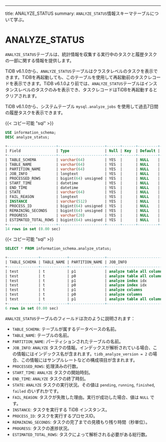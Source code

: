 ---
title: ANALYZE_STATUS
summary: `ANALYZE_STATUS`情報スキーマテーブルについて学ぶ。

# ANALYZE_STATUS

`ANALYZE_STATUS`テーブルは、統計情報を収集する実行中のタスクと履歴タスクの一部に関する情報を提供します。

TiDB v6.1.0から、`ANALYZE_STATUS`テーブルはクラスタレベルのタスクを表示できます。TiDBを再起動しても、このテーブルを使用して再起動前のタスクレコードを表示できます。TiDB v6.1.0より前では、`ANALYZE_STATUS`テーブルはインスタンスレベルのタスクのみを表示でき、タスクレコードはTiDBを再起動するとクリアされます。

TiDB v6.1.0から、システムテーブル `mysql.analyze_jobs` を使用して過去7日間の履歴タスクを表示できます。

{{< コピー可能 "sql" >}}

```sql
USE information_schema;
DESC analyze_status;
```

```sql
+----------------------+---------------------+------+------+---------+-------+
| Field                | Type                | Null | Key  | Default | Extra |
+----------------------+---------------------+------+------+---------+-------+
| TABLE_SCHEMA         | varchar(64)         | YES  |      | NULL    |       |
| TABLE_NAME           | varchar(64)         | YES  |      | NULL    |       |
| PARTITION_NAME       | varchar(64)         | YES  |      | NULL    |       |
| JOB_INFO             | longtext            | YES  |      | NULL    |       |
| PROCESSED_ROWS       | bigint(64) unsigned | YES  |      | NULL    |       |
| START_TIME           | datetime            | YES  |      | NULL    |       |
| END_TIME             | datetime            | YES  |      | NULL    |       |
| STATE                | varchar(64)         | YES  |      | NULL    |       |
| FAIL_REASON          | longtext            | YES  |      | NULL    |       |
| INSTANCE             | varchar(512)        | YES  |      | NULL    |       |
| PROCESS_ID           | bigint(64) unsigned | YES  |      | NULL    |       |
| REMAINING_SECONDS    | bigint(64) unsigned | YES  |      | NULL    |       |
| PROGRESS             | varchar(20)         | YES  |      | NULL    |       |
| ESTIMATED_TOTAL_ROWS | bigint(64) unsigned | YES  |      | NULL    |       |
+----------------------+---------------------+------+------+---------+-------+
14 rows in set (0.00 sec)
```

{{< コピー可能 "sql" >}}

```sql
SELECT * FROM information_schema.analyze_status;
```

```sql
+--------------+------------+----------------+--------------------------------------------------------------------+----------------+---------------------+---------------------+----------+-------------+----------------+------------+----------------------+----------+-----------------------+
| TABLE_SCHEMA | TABLE_NAME | PARTITION_NAME | JOB_INFO                                                           | PROCESSED_ROWS | START_TIME          | END_TIME            | STATE    | FAIL_REASON | INSTANCE       | PROCESS_ID | REMAINING_SECONDS    | PROGRESS | ESTIMATED_TOTAL_ROWS  |
+--------------+------------+----------------+--------------------------------------------------------------------+----------------+---------------------+---------------------+----------+-------------+----------------+------------+----------------------+----------+-----------------------+
| test         | t          | p1             | analyze table all columns with 256 buckets, 500 topn, 1 samplerate |              0 | 2022-05-27 11:30:12 | 2022-05-27 11:30:12 | finished |        NULL | 127.0.0.1:4000 | NULL       | NULL                 | NULL     |                  NULL |
| test         | t          | p0             | analyze table all columns with 256 buckets, 500 topn, 1 samplerate |              0 | 2022-05-27 11:30:12 | 2022-05-27 11:30:12 | finished |        NULL | 127.0.0.1:4000 | NULL       | NULL                 | NULL     |                  NULL |
| test         | t          | p1             | analyze index idx                                                  |              0 | 2022-05-27 11:29:46 | 2022-05-27 11:29:46 | finished |        NULL | 127.0.0.1:4000 | NULL       | NULL                 | NULL     |                  NULL |
| test         | t          | p0             | analyze index idx                                                  |              0 | 2022-05-27 11:29:46 | 2022-05-27 11:29:46 | finished |        NULL | 127.0.0.1:4000 | NULL       | NULL                 | NULL     |                  NULL |
| test         | t          | p1             | analyze columns                                                    |              0 | 2022-05-27 11:29:46 | 2022-05-27 11:29:46 | finished |        NULL | 127.0.0.1:4000 | NULL       | NULL                 | NULL     |                  NULL |
| test         | t          | p0             | analyze columns                                                    |              0 | 2022-05-27 11:29:46 | 2022-05-27 11:29:46 | finished |        NULL | 127.0.0.1:4000 | NULL       | NULL                 | NULL     |                  NULL |
| test         | t          | p1             | analyze table all columns with 256 buckets, 500 topn, 1 samplerate |        1000000 | 2022-05-27 11:30:12 | 2022-05-27 11:40:12 | running  |        NULL | 127.0.0.1:4000 | 690208308  | 600s                 | 0.25     | 4000000               |
+--------------+------------+----------------+--------------------------------------------------------------------+----------------+---------------------+---------------------+----------+-------------+----------------+------------+----------------------+----------+-----------------------+
6 rows in set (0.00 sec)
```

`ANALYZE_STATUS`テーブルのフィールドは次のように説明されます：

* `TABLE_SCHEMA`: テーブルが属するデータベースの名前。
* `TABLE_NAME`: テーブルの名前。
* `PARTITION_NAME`: パーティションされたテーブルの名前。
* `JOB_INFO`: `ANALYZE` タスクの情報。インデックスが解析されている場合、この情報にはインデックス名が含まれます。`tidb_analyze_version = 2` の場合、この情報にはサンプルレートなどの構成項目が含まれます。
* `PROCESSED_ROWS`: 処理済みの行数。
* `START_TIME`: `ANALYZE` タスクの開始時刻。
* `END_TIME`: `ANALYZE` タスクの終了時刻。
* `STATE`: `ANALYZE` タスクの実行状況。その値は `pending`, `running`, `finished`, `failed` のいずれかです。
* `FAIL_REASON`: タスクが失敗した理由。実行が成功した場合、値は `NULL` です。
* `INSTANCE`: タスクを実行する TiDB インスタンス。
* `PROCESS_ID`: タスクを実行するプロセスID。
* `REMAINING_SECONDS`: タスクの完了までの見積もり残り時間（秒単位）。
* `PROGRESS`: タスクの進捗状況。
* `ESTIMATED_TOTAL_ROWS`: タスクによって解析される必要がある総行数。
